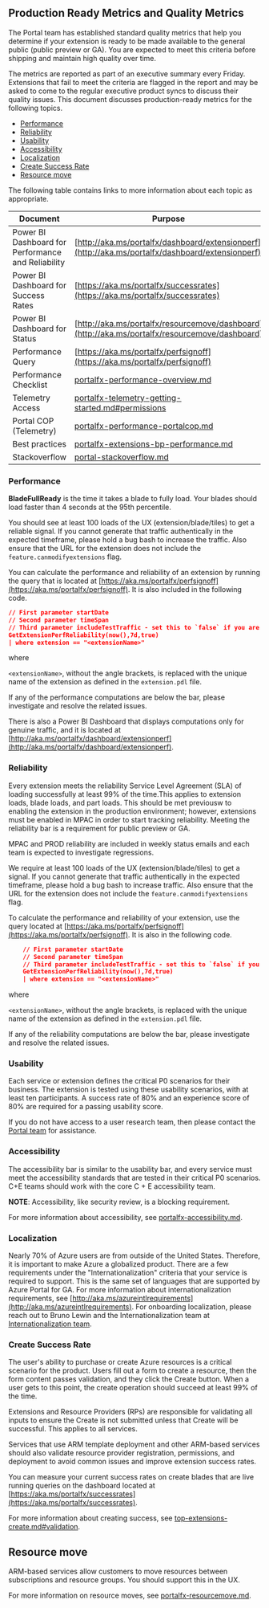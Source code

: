 ## Production Ready Metrics and Quality Metrics
      
The Portal team has established standard quality metrics that help you determine if your extension is ready to be made available to the general public (public preview or GA). You are expected to meet this criteria before shipping and maintain high quality over time.

The metrics are reported as part of an executive summary every Friday. Extensions that fail to meet the criteria are flagged in the report and may be asked to come to the regular executive product syncs to discuss their quality issues. This document discusses production-ready metrics for the following topics.

* [Performance](#performance)
* [Reliability](#reliability)
* [Usability](#usability)
* [Accessibility](#accessibility)
* [Localization](#localization)
* [Create Success Rate](#create-success-rate)
* [Resource move](#resource-move)

The following table contains links to more information about each topic as appropriate.

| Document | Purpose |
| -------- | ------- |
|  Power BI Dashboard for Performance and Reliability | [http://aka.ms/portalfx/dashboard/extensionperf](http://aka.ms/portalfx/dashboard/extensionperf) |
| Power BI Dashboard for Success Rates | [https://aka.ms/portalfx/successrates](https://aka.ms/portalfx/successrates) |
| Power BI Dashboard for Status | [http://aka.ms/portalfx/resourcemove/dashboard](http://aka.ms/portalfx/resourcemove/dashboard) |
| Performance Query |     [https://aka.ms/portalfx/perfsignoff](https://aka.ms/portalfx/perfsignoff) |
| Performance Checklist | [portalfx-performance-overview.md](portalfx-performance-overview.md) |
| Telemetry Access  | [portalfx-telemetry-getting-started.md#permissions](portalfx-telemetry-getting-started.md#permissions) |
| Portal COP (Telemetry) |     [portalfx-performance-portalcop.md](portalfx-performance-portalcop.md) |
| Best practices |     [portalfx-extensions-bp-performance.md](portalfx-extensions-bp-performance.md) |
| Stackoverflow  |    [portal-stackoverflow.md](portal-stackoverflow.md) |

###	Performance

**BladeFullReady** is the time it takes a blade to fully load. Your blades should load faster than 4 seconds at the 95th percentile.

You should see at least 100 loads of the UX (extension/blade/tiles) to get a reliable signal. If you cannot generate that traffic authentically in the expected timeframe, please hold a bug bash to increase the traffic. Also ensure that the  URL for the extension does not include the `feature.canmodifyextensions` flag.

You can calculate the performance and reliability of an extension by running the query that is located at [https://aka.ms/portalfx/perfsignoff](https://aka.ms/portalfx/perfsignoff). It is also included in the following code.

```json
// First parameter startDate
// Second parameter timeSpan
// Third parameter includeTestTraffic - set this to `false` if you are already in public preview
GetExtensionPerfReliability(now(),7d,true) 
| where extension == "<extensionName>"

```

where 

`<extensionName>`, without the angle brackets, is  replaced with the unique name of the extension as defined in the `extension.pdl` file.

If any of the performance computations are below the bar, please investigate and resolve the related issues.

There is also a Power BI Dashboard that displays computations only for genuine traffic, and it is located at [http://aka.ms/portalfx/dashboard/extensionperf](http://aka.ms/portalfx/dashboard/extensionperf).

###	Reliability

Every extension meets the reliability Service Level Agreement (SLA) of loading successfully at least 99% of the time.This applies to extension loads, blade loads, and part loads. This should be met previousw to enabling the extension in the production environment; however, extensions must be enabled in MPAC in order to start tracking reliability. Meeting the reliability bar is a requirement for public preview or GA.

MPAC and PROD reliability are included in weekly status emails and each team is expected to investigate regressions.

We require at least 100 loads of the UX (extension/blade/tiles) to get a signal. If you cannot generate that traffic authentically in the expected timeframe, please hold a bug bash to increase traffic.  Also ensure that the  URL for the extension does not include the `feature.canmodifyextensions` flag.

To calculate the performance and reliability of your extension, use the query located at [https://aka.ms/portalfx/perfsignoff](https://aka.ms/portalfx/perfsignoff). It is also in the following code.
    
```json 
    // First parameter startDate
    // Second parameter timeSpan
    // Third parameter includeTestTraffic - set this to `false` if you are already in public preview
    GetExtensionPerfReliability(now(),7d,true) 
    | where extension == "<extensionName>"
```

where 

`<extensionName>`, without the angle brackets, is  replaced with the unique name of the extension as defined in the `extension.pdl` file.

If any of the reliability computations are below the bar, please investigate and resolve the related issues.

###	Usability

Each service or extension defines the critical P0 scenarios for their business. The extension is tested using these usability scenarios, with at least ten participants. A success rate of 80% and an experience score of 80% are required for a passing usability score.

If you do not have access to a user research team, then please contact the <a href="mailto:ibiza-onboarding@microsoft.com?subject=Need User Research Team">Portal team</a> for assistance.

###	Accessibility

The accessibility bar is similar to the usability bar, and every service must meet the accessibility standards that are tested in their critical P0 scenarios. C+E teams should work with the core C + E accessibility team. 
    
**NOTE**: Accessibility, like security review, is a blocking requirement.

For more information about accessibility, see [portalfx-accessibility.md](portalfx-accessibility.md).
    
### Localization

Nearly 70% of Azure users are from outside of the United States. Therefore, it is important to make Azure a globalized product. There are a few requirements under the "Internationalization" criteria that your service is required to support.  This is the same set of languages that are supported by Azure Portal for GA. For more information about internationalization requirements, see [http://aka.ms/azureintlrequirements](http://aka.ms/azureintlrequirements). For onboarding localization, please reach out to Bruno Lewin and the Internationalization team at <a href="mailto:ibiza-interntnl@microsoft.com?subject=Onboarding localization">Internationalization team</a>.

###	Create Success Rate
    
The user's ability to purchase or create Azure resources is a critical scenario for the product. Users fill out a form to create a resource, then the form content passes validation, and they click the Create button. When a user gets to this point, the create operation should succeed at least 99% of the time.
     
Extensions and Resource Providers (RPs) are responsible for validating all inputs to ensure the Create is not submitted unless that Create will be successful. This applies to all services.

Services that use ARM template deployment and other ARM-based services should also validate resource provider registration, permissions, and deployment to avoid common issues and improve extension success rates. 
  
You can measure your current success rates on create blades that are live running queries on the dashboard located at [https://aka.ms/portalfx/successrates](https://aka.ms/portalfx/successrates).

For more information about creating success, see [top-extensions-create.md#validation](top-extensions-create.md#validation).

## Resource move

ARM-based services allow customers to move resources between subscriptions and resource groups. You should support this in the UX.

For more information on resource moves, see [portalfx-resourcemove.md](portalfx-resourcemove.md).
